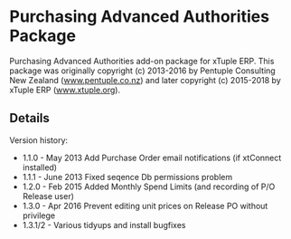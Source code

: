 # Purchasing Advanced Authorities Package

Purchasing Advanced Authorities add-on package for xTuple ERP. This package was originally copyright (c) 2013-2016 by Pentuple Consulting New Zealand (www.pentuple.co.nz) and later copyright (c) 2015-2018 by xTuple ERP (www.xtuple.org).

## Details

Version history:

- 1.1.0 - May 2013 Add Purchase Order email notifications (if xtConnect installed)
- 1.1.1 - June 2013 Fixed seqence Db permissions problem
- 1.2.0 - Feb 2015 Added Monthly Spend Limits (and recording of P/O Release user)
- 1.3.0 - Apr 2016 Prevent editing unit prices on Release PO without privilege
- 1.3.1/2 - Various tidyups and install bugfixes
